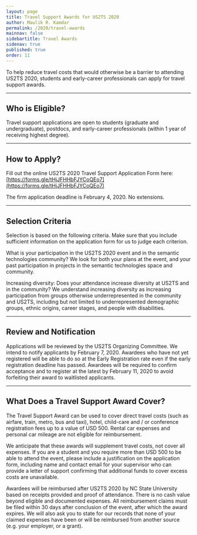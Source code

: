 ```yaml
---
layout: page
title: Travel Support Awards for US2TS 2020
author: Maulik R. Kamdar
permalink: /2020/travel-awards
mainnav: false
sidebartitle: Travel Awards
sidenav: true
published: true
order: 11
---
```



To help reduce travel costs that would otherwise be a barrier to attending US2TS 2020, students and early-career professionals can apply for travel support awards.

----------------------------------------------------------------

## Who is Eligible?
Travel support applications are open to students (graduate and undergraduate), postdocs, and early-career professionals (within 1 year of receiving highest degree).

----------------------------------------------------------------

## How to Apply?
Fill out the online US2TS 2020 Travel Support Application Form here: [https://forms.gle/tHjJFHHbFJYCoQEo7](https://forms.gle/tHjJFHHbFJYCoQEo7)

The firm application deadline is February 4, 2020. No extensions.

----------------------------------------------------------------

## Selection Criteria
Selection is based on the following criteria. Make sure that you include sufficient information on the application form for us to judge each criterion.

What is your participation in the US2TS 2020 event and in the semantic technologies community? We look for both your plans at the event, and your past participation in projects in the semantic technologies space and community.

Increasing diversity: Does your attendance increase diversity at US2TS and in the community? We understand increasing diversity as increasing participation from groups otherwise underrepresented in the community and US2TS, including but not limited to underrepresented demographic groups, ethnic origins, career stages, and people with disabilities.

----------------------------------------------------------------

## Review and Notification
Applications will be reviewed by the US2TS Organizing Committee. We intend to notify applicants by February 7, 2020. Awardees who have not yet registered will be able to do so at the Early Registration rate even if the early registration deadline has passed. Awardees will be required to confirm acceptance and to register at the latest by February 11, 2020 to avoid forfeiting their award to waitlisted applicants.

----------------------------------------------------------------

## What Does a Travel Support Award Cover?
The Travel Support Award can be used to cover direct travel costs (such as airfare, train, metro, bus and taxi), hotel, child-care and / or conference registration fees up to a value of USD 500. Rental car expenses and personal car mileage are not eligible for reimbursement.

We anticipate that these awards will supplement travel costs, not cover all expenses. If you are a student and you require more than USD 500 to be able to attend the event, please include a justification on the application form, including name and contact email for your supervisor who can provide a letter of support confirming that additional funds to cover excess costs are unavailable.

Awardees will be reimbursed after US2TS 2020 by NC State University based on receipts provided and proof of attendance. There is no cash value beyond eligible and documented expenses. All reimbursement claims must be filed within 30 days after conclusion of the event, after which the award expires. We will also ask you to state for our records that none of your claimed expenses have been or will be reimbursed from another source (e.g. your employer, or a grant).

